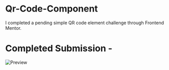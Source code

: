 # Qr-Code-Component
I completed a pending simple QR code element challenge through Frontend Mentor.

# Completed Submission -
![Preview](https://afankhan.com/images/chrome-08-05-22_bXe.png)
